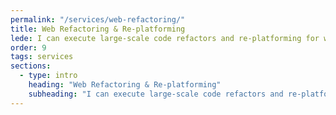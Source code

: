 ```yaml
---
permalink: "/services/web-refactoring/"
title: Web Refactoring & Re-platforming
lede: I can execute large-scale code refactors and re-platforming for websites and web applications to streamline workflows, improve performance, and support long-term scalability.
order: 9
tags: services
sections:
  - type: intro
    heading: "Web Refactoring & Re-platforming"
    subheading: "I can execute large-scale code refactors and re-platforming for websites and web applications to streamline workflows, improve performance, and support long-term scalability."
---
```

